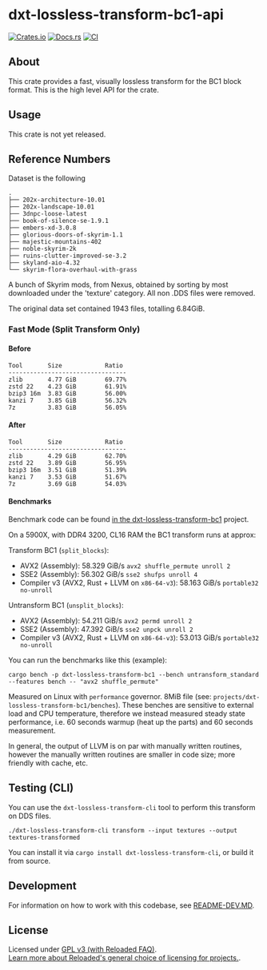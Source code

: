 # dxt-lossless-transform-bc1-api

[![Crates.io](https://img.shields.io/crates/v/dxt-lossless-transform-bc1-api.svg)](https://crates.io/crates/dxt-lossless-transform-bc1-api)
[![Docs.rs](https://docs.rs/dxt-lossless-transform-bc1-api/badge.svg)](https://docs.rs/dxt-lossless-transform-bc1-api)
[![CI](https://github.com/Sewer56/dxt-lossless-transform/actions/workflows/rust.yml/badge.svg)](https://github.com/Sewer56/dxt-lossless-transform/actions)

## About

This crate provides a fast, visually lossless transform for the BC1 block format.
This is the high level API for the crate.

## Usage

This crate is not yet released.

## Reference Numbers

Dataset is the following

```text
.
├── 202x-architecture-10.01
├── 202x-landscape-10.01
├── 3dnpc-loose-latest
├── book-of-silence-se-1.9.1
├── embers-xd-3.0.8
├── glorious-doors-of-skyrim-1.1
├── majestic-mountains-402
├── noble-skyrim-2k
├── ruins-clutter-improved-se-3.2
├── skyland-aio-4.32
└── skyrim-flora-overhaul-with-grass
```

A bunch of Skyrim mods, from Nexus, obtained by sorting by most downloaded under the 'texture'
category. All non .DDS files were removed.

The original data set contained 1943 files, totalling 6.84GiB.

### Fast Mode (Split Transform Only)

#### Before

```text
Tool       Size            Ratio 
---------------------------------
zlib       4.77 GiB        69.77%
zstd 22    4.23 GiB        61.91%
bzip3 16m  3.83 GiB        56.00%
kanzi 7    3.85 GiB        56.32%
7z         3.83 GiB        56.05%
```

#### After

```text
Tool       Size            Ratio 
---------------------------------
zlib       4.29 GiB        62.70%
zstd 22    3.89 GiB        56.95%
bzip3 16m  3.51 GiB        51.39%
kanzi 7    3.53 GiB        51.67%
7z         3.69 GiB        54.03%
```

#### Benchmarks

Benchmark code can be found [in the dxt-lossless-transform-bc1](https://github.com/Sewer56/dxt-lossless-transform/tree/main/projects/dxt-lossless-transform-bc1) project.

On a 5900X, with DDR4 3200, CL16 RAM the BC1 transform runs at approx:

Transform BC1 (`split_blocks`):

- AVX2 (Assembly): 58.329 GiB/s `avx2 shuffle_permute unroll 2`
- SSE2 (Assembly): 56.302 GiB/s `sse2 shufps unroll 4`
- Compiler v3 (AVX2, Rust + LLVM on `x86-64-v3`): 58.163 GiB/s `portable32 no-unroll`

Untransform BC1 (`unsplit_blocks`):

- AVX2 (Assembly): 54.211 GiB/s `avx2 permd unroll 2`
- SSE2 (Assembly): 47.392 GiB/s `sse2 unpck unroll 2`
- Compiler v3 (AVX2, Rust + LLVM on `x86-64-v3`): 53.013 GiB/s `portable32 no-unroll`

You can run the benchmarks like this (example):

```bash,ignore
cargo bench -p dxt-lossless-transform-bc1 --bench untransform_standard --features bench -- "avx2 shuffle_permute"
```

Measured on Linux with `performance` governor. 8MiB file (see: `projects/dxt-lossless-transform-bc1/benches`).
These benches are sensitive to external load and CPU temperature, therefore we instead measured steady
state performance, i.e. 60 seconds warmup (heat up the parts) and 60 seconds measurement.

In general, the output of LLVM is on par with manually written routines, however the manually
written routines are smaller in code size; more friendly with cache, etc.

## Testing (CLI)

You can use the `dxt-lossless-transform-cli` tool to perform this transform on DDS files.

```text
./dxt-lossless-transform-cli transform --input textures --output textures-transformed
```

You can install it via `cargo install dxt-lossless-transform-cli`, or build it from source.

## Development

For information on how to work with this codebase, see [README-DEV.MD][readme-dev].

## License

Licensed under [GPL v3 (with Reloaded FAQ)](./LICENSE).  
[Learn more about Reloaded's general choice of licensing for projects.][reloaded-license].  

[codecov]: https://about.codecov.io/
[crates-io-key]: https://crates.io/settings/tokens
[nuget-key]: https://www.nuget.org/account/apikeys
[docs]: https://dxt-lossless-transform.github.io/dxt-lossless-transform
[reloaded-license]: https://reloaded-project.github.io/Reloaded.MkDocsMaterial.Themes.R2/Pages/license.html
[readme-dev]: https://github.com/Sewer56/dxt-lossless-transform/blob/main/README-DEV.MD